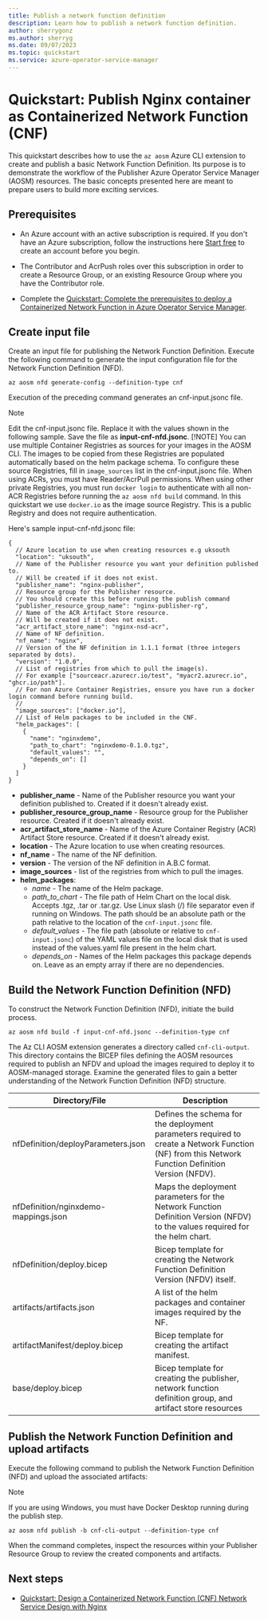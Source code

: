```yaml
---
title: Publish a network function definition
description: Learn how to publish a network function definition.
author: sherrygonz
ms.author: sherryg
ms.date: 09/07/2023
ms.topic: quickstart
ms.service: azure-operator-service-manager
---
```


# Quickstart: Publish Nginx container as Containerized Network Function (CNF)

This quickstart describes how to use the `az aosm` Azure CLI extension to create and publish a basic Network Function Definition. Its purpose is to demonstrate the workflow of the Publisher Azure Operator Service Manager (AOSM) resources. The basic concepts presented here are meant to prepare users to build more exciting services.

## Prerequisites

- An Azure account with an active subscription is required. If you don't have an Azure subscription, follow the instructions here [Start free](https://azure.microsoft.com/free/?WT.mc_id=A261C142F) to create an account before you begin.

- The Contributor and AcrPush roles over this subscription in order to create a Resource Group, or an existing Resource Group where you have the Contributor role.

- Complete the [Quickstart: Complete the prerequisites to deploy a Containerized Network Function in Azure Operator Service Manager](quickstart-containerized-network-function-prerequisites.md).

## Create input file

Create an input file for publishing the Network Function Definition. Execute the following command to generate the input configuration file for the Network Function Definition (NFD).

```azurecli
az aosm nfd generate-config --definition-type cnf
```

Execution of the preceding command generates an cnf-input.jsonc file.

> [!NOTE]
> Edit the cnf-input.jsonc file. Replace it with the values shown in the following sample. Save the file as **input-cnf-nfd.jsonc**.
> [!NOTE]
> You can use multiple Container Registries as sources for your images in the AOSM CLI. The images to be copied from these Registries are populated automatically based on the helm package schema. To configure these source Registries, fill in `image_sources` list in the cnf-input.jsonc file. When using ACRs, you must have Reader/AcrPull permissions. When using other private Registries, you must run `docker login` to authenticate with all non-ACR Registries before running the `az aosm nfd build` command. In this quickstart we use `docker.io` as the image source Registry. This is a public Registry and does not require authentication.

Here's sample input-cnf-nfd.jsonc file:

```jsonc
{
  // Azure location to use when creating resources e.g uksouth
  "location": "uksouth",
  // Name of the Publisher resource you want your definition published to.
  // Will be created if it does not exist.
  "publisher_name": "nginx-publisher",
  // Resource group for the Publisher resource.
  // You should create this before running the publish command
  "publisher_resource_group_name": "nginx-publisher-rg",
  // Name of the ACR Artifact Store resource.
  // Will be created if it does not exist.
  "acr_artifact_store_name": "nginx-nsd-acr",
  // Name of NF definition.
  "nf_name": "nginx",
  // Version of the NF definition in 1.1.1 format (three integers separated by dots).
  "version": "1.0.0",
  // List of registries from which to pull the image(s).
  // For example ["sourceacr.azurecr.io/test", "myacr2.azurecr.io", "ghcr.io/path"].
  // For non Azure Container Registries, ensure you have run a docker login command before running build.
  //
  "image_sources": ["docker.io"],
  // List of Helm packages to be included in the CNF.
  "helm_packages": [
    {
      "name": "nginxdemo",
      "path_to_chart": "nginxdemo-0.1.0.tgz",
      "default_values": "",
      "depends_on": []
    }
  ]
}
```

- **publisher_name** - Name of the Publisher resource you want your definition published to. Created if it doesn't already exist.
- **publisher_resource_group_name** - Resource group for the Publisher resource. Created if it doesn't already exist.
- **acr_artifact_store_name** - Name of the Azure Container Registry (ACR) Artifact Store resource. Created if it doesn't already exist.
- **location** - The Azure location to use when creating resources.
- **nf_name** - The name of the NF definition.
- **version** - The version of the NF definition in A.B.C format.
- **image_sources** - list of the registries from which to pull the images.
- **helm_packages**:
  - _name_ - The name of the Helm package.
  - _path_to_chart_ - The file path of Helm Chart on the local disk. Accepts .tgz, .tar or .tar.gz. Use Linux slash (/) file separator even if running on Windows. The path should be an absolute path or the path relative to the location of the `cnf-input.jsonc` file.
  - _default_values_ - The file path (absolute or relative to `cnf-input.jsonc`) of the YAML values file on the local disk that is used instead of the values.yaml file present in the helm chart.
  - _depends_on_ - Names of the Helm packages this package depends on. Leave as an empty array if there are no dependencies.

## Build the Network Function Definition (NFD)

To construct the Network Function Definition (NFD), initiate the build process.

```azurecli
az aosm nfd build -f input-cnf-nfd.jsonc --definition-type cnf
```

The Az CLI AOSM extension generates a directory called `cnf-cli-output`. This directory contains the BICEP files defining the AOSM resources required to publish an NFDV and upload the images required to deploy it to AOSM-managed storage. Examine the generated files to gain a better understanding of the Network Function Definition (NFD) structure.

| Directory/File             | Description                                                                                                                                    |
| -------------------------- | ---------------------------------------------------------------------------------------------------------------------------------------------- |
| nfDefinition/deployParameters.json | Defines the schema for the deployment parameters required to create a Network Function (NF) from this Network Function Definition Version (NFDV). |
| nfDefinition/nginxdemo-mappings.json   | Maps the deployment parameters for the Network Function Definition Version (NFDV) to the values required for the helm chart.       |
| nfDefinition/deploy.bicep              | Bicep template for creating the Network Function Definition Version (NFDV) itself.                                                 |
| artifacts/artifacts.json               | A list of the helm packages and container images required by the NF.                                                               |
| artifactManifest/deploy.bicep          | Bicep template for creating the artifact manifest.                                                                                 |
| base/deploy.bicep                      | Bicep template for creating the publisher, network function definition group, and artifact store resources                         |

## Publish the Network Function Definition and upload artifacts

Execute the following command to publish the Network Function Definition (NFD) and upload the associated artifacts:

> [!NOTE]
> If you are using Windows, you must have Docker Desktop running during the publish step.

```azurecli
az aosm nfd publish -b cnf-cli-output --definition-type cnf
```

When the command completes, inspect the resources within your Publisher Resource Group to review the created components and artifacts.

## Next steps

- [Quickstart: Design a Containerized Network Function (CNF) Network Service Design with Nginx](quickstart-containerized-network-function-network-design.md)
